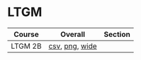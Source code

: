 # LTGM

| Course | Overall | Section |
| ------ | ------- | ------- |
| LTGM 2B | [csv](https://github.com/UCSD-Historical-Enrollment-Data/2023Winter/blob/main/overall/LTGM%202B.csv), [png](https://raw.githubusercontent.com/UCSD-Historical-Enrollment-Data/2023Winter/main/plot_overall/LTGM%202B.png), [wide](https://raw.githubusercontent.com/UCSD-Historical-Enrollment-Data/2023Winter/main/plot_overall_wide/LTGM%202B.png) |  |
